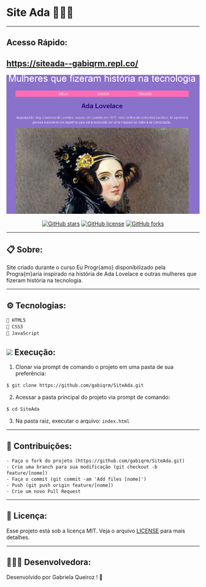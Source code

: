 # Site Ada 👩🏻‍💻 
---
## Acesso Rápido:
https://siteada--gabiqrm.repl.co/
---
<p align="center">
   <img src="img/logo.png" alt="SiteAda"/>
</p>

<div align="center">

[![GitHub stars](https://img.shields.io/github/stars/gabiqrm/SiteAda)](https://github.com/gabiqrm/SiteAda)<space> <space>[![GitHub license](https://img.shields.io/github/license/gabiqrm/SiteAda)](https://github.com/gabiqrm/SiteAda/blob/master/LICENSE)<space> <space>[![GitHub forks](https://img.shields.io/github/forks/gabiqrm/SiteAda)](https://github.com/gabiqrm/SiteAda/)

</div>

---
## 📋 Sobre:

Site criado durante o curso Eu Progr{amo} disponibilizado pela Progra{m}aria inspirado na história de Ada Lovelace e outras mulheres que fizeram história na tecnologia.

---
## ⚙️ Tecnologias:

```bash
📍 HTML5
📍 CSS3
📍 JavaScript
```

## ![](https://img.icons8.com/metro/20/000000/run-command.png) Execução:
1. Clonar via prompt de comando o projeto em uma pasta de sua preferência:
```bash
$ git clone https://github.com/gabiqrm/SiteAda.git
```
2. Acessar a pasta principal do projeto via prompt de comando:
```bash
$ cd SiteAda
```
3. Na pasta raiz, executar o arquivo: `index.html`


---
## 🔗 Contribuições:
```
- Faça o fork do projeto (https://github.com/gabiqrm/SiteAda.git)
- Crie uma branch para sua modificação (git checkout -b feature/[nome])
- Faça o commit (git commit -am 'Add files [nome]')
- Push (git push origin feature/[nome])
- Crie um novo Pull Request
```

---
## 🔐 Licença:
Esse projeto está sob a licença MIT. Veja o arquivo [LICENSE](LICENSE) para mais detalhes.

---

## 👩🏻‍💻 Desenvolvedora:

Desenvolvido por Gabriela Queiroz ! 💜
